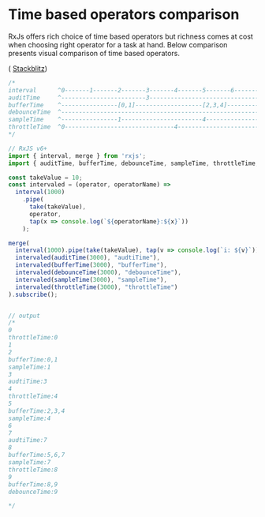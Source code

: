 # Time based operators comparison

RxJs offers rich choice of time based operators but richness comes at cost when choosing right operator for a task at hand.
Below comparison presents visual comparison of time based operators.

(
[Stackblitz](https://stackblitz.com/edit/rxjs-time-based-operators-comparison?file=index.ts&devtoolsheight=100))

```js
/*
interval      ^0-------1-------2-------3-------4-------5-------6-------7-------8-------9------|
auditTime     ^------------------------3-------------------------------7----------------------|
bufferTime    ^----------------[0,1]-------------------[2,3,4]-----------------[5,6,7]-[8,9]--|
debounceTime  ^------------------------------------------------------------------------9------|
sampleTime    ^----------------1-----------------------4-----------------------7--------------|
throttleTime  ^0-------------------------------4-------------------------------8--------------|
*/

// RxJS v6+
import { interval, merge } from 'rxjs';
import { auditTime, bufferTime, debounceTime, sampleTime, throttleTime, tap, take } from 'rxjs/operators';

const takeValue = 10;
const intervaled = (operator, operatorName) =>
  interval(1000)
    .pipe(
      take(takeValue),
      operator,
      tap(x => console.log(`${operatorName}:${x}`))
    );

merge(
  interval(1000).pipe(take(takeValue), tap(v => console.log(`i: ${v}`))),
  intervaled(auditTime(3000), "audtiTime"),
  intervaled(bufferTime(3000), "bufferTime"),
  intervaled(debounceTime(3000), "debounceTime"),
  intervaled(sampleTime(3000), "sampleTime"),
  intervaled(throttleTime(3000), "throttleTime")
).subscribe();


// output
/*
0
throttleTime:0
1
2
bufferTime:0,1
sampleTime:1
3
audtiTime:3
4
throttleTime:4
5
bufferTime:2,3,4
sampleTime:4
6
7
audtiTime:7
8
bufferTime:5,6,7
sampleTime:7
throttleTime:8
9
bufferTime:8,9
debounceTime:9

*/
```
